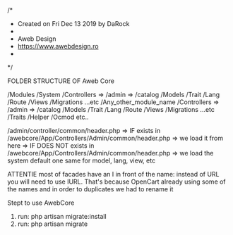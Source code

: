 /*
 * Created on Fri Dec 13 2019 by DaRock
 *
 * Aweb Design
 * https://www.awebdesign.ro
 *
 */

FOLDER STRUCTURE OF Aweb Core

/Modules
    /System
        /Controllers
            => /admin
            => /catalog
        /Models
        /Trait
        /Lang
        /Route
        /Views
        /Migrations
        ...etc
    /Any_other_module_name
        /Controllers
            => /admin
            => /catalog
        /Models
        /Trait
        /Lang
        /Route
        /Views
        /Migrations
        ...etc
/Traits
/Helper
/Ocmod
etc..



/admin/controller/common/header.php
    => IF exists in /awebcore/App/Controllers/Admin/common/header.php => we load it from here
    => IF DOES NOT exists in /awebcore/App/Controllers/Admin/common/header.php => we load the system default one
same for model, lang, view, etc

ATTENTIE
most of facades have an I in front of the name: instead of URL you will need to use IURL. That's because OpenCart already using some of the names and in order to duplicates we had to rename it

Stept to use AwebCore
1. run: php artisan migrate:install
2. run:  php artisan migrate

